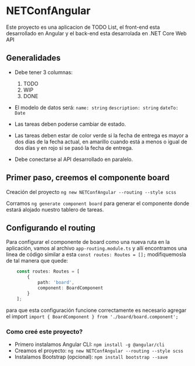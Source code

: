 # NETConfAngular

Este proyecto es una aplicacion de TODO List, el front-end esta desarrollado en Angular y el back-end esta desarrolada en .NET Core Web API

## Generalidades

- Debe tener 3 columnas:
    1. TODO
    2. WIP
    3. DONE

- El modelo de datos será:
    `name: string`
    `description: string`
    `dateTo: Date`

- Las tareas deben poderse cambiar de estado.
- Las tareas deben estar de color verde si la fecha de entrega es mayor a dos dias de la fecha actual, en amarillo cuando está a menos o igual de dos días y en rojo si se pasó la fecha de entrega.​
- Debe conectarse al API desarrollado en paralelo.

## Primer paso, creemos el componente board

Creación del proyecto `ng new NETConfAngular --routing --style scss`

Corramos  `ng generate component board` para generar el componente donde estará alojado nuestro tablero de tareas.

## Configurando el routing

Para configurar el componente de board como una nueva ruta en la aplicación, vamos al archivo `app-routing.module.ts` y allí encontramos una linea de código similar a esta `const routes: Routes = [];` modifiquemosla de tal manera que quede:

```typescript
    const routes: Routes = [
        {
            path: 'board',
            component: BoardComponent
        }
    ];
```

para que esta configuración funcione correctamente es necesario agregar el import `import { BoardComponent } from './board/board.component';`

### Como creé este proyecto?

- Primero instalamos Angular CLI: `npm install -g @angular/cli`
- Creamos el proyecto: `ng new NETConfAngular --routing --style scss`
- Instalamos Bootstrap (opcional): `npm install bootstrap --save`
